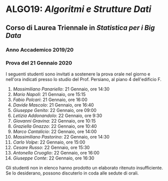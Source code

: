 # ALGO19: *Algoritmi e Strutture Dati* #
## Corso di Laurea Triennale in *Statistica per i Big Data* ##
### Anno Accademico 2019/20 ###
### Prova del 21 Gennaio 2020 ###



I seguenti studenti sono invitati a sostenere la prova orale
nel giorno e nell'ora indicati presso lo studio del Prof. Persiano, 
al piano 4 dell'edificio F.

1. *Massimiliano Panariello*: 21 Gennaio, ore 14:30
2. *Mario Napoli*: 21 Gennaio, ore 15:15
3. *Fabio Polcari*: 21 Gennaio, ore 16:00
4. *Davide Mascolo*: 21 Gennaio, ore 16:40
5. *Giuseppe Genito*: 22 Gennaio, ore 09:00
6. *Letizia Addonandolo*: 22 Gennaio, ore 9:30
7. *Giovanni Gravina*: 22 Gennaio, ore 10:15
8. *Graziella Gnazzo*: 22 Gennaio, ore 10:40
9. *Marco Cantalicio*: 22 Gennaio, ore 14:00
10. *Massimiliano Pastorino*: 22 Gennaio, ore 14:30
11. *Carlo Volpe*: 22 Gennaio, ore 15:00
12. *Cesare Russo*: 22 Gennaio, ore 15:30
13. *Antonella Cruoglio*: 22 Gennaio, ore 16:00
14. *Giuseppe Conte*: 22 Gennaio, ore 16:30

Gli studenti non in elenco hanno prodotto un elaborato ritenuto
insufficiente. Se lo desiderano, possono discuterlo in coda alle sedute
di orali.

